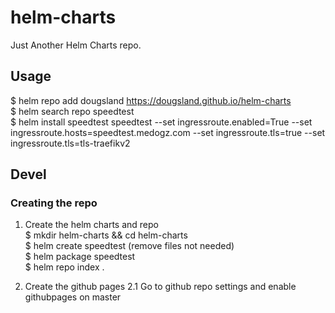 # helm-charts
Just Another Helm Charts repo.

## Usage
$ helm repo add dougsland https://dougsland.github.io/helm-charts  
$ helm search repo speedtest  
$ helm install speedtest speedtest --set ingressroute.enabled=True --set ingressroute.hosts=speedtest.medogz.com --set ingressroute.tls=true --set ingressroute.tls=tls-traefikv2  

## Devel
### Creating the repo
1. Create the helm charts and repo  
$ mkdir helm-charts && cd helm-charts  
$ helm create speedtest  (remove files not needed)  
$ helm package speedtest  
$ helm repo index .  
  
2. Create the github pages
2.1 Go to github repo settings and enable githubpages on master
